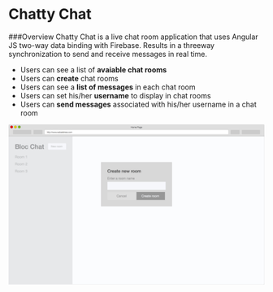 # Chatty Chat

###Overview
Chatty Chat is a live chat room application that uses Angular JS two-way data binding with Firebase. Results in a threeway synchronization to send and receive  messages in real time.


- Users can see a list of **avaiable chat rooms**
- Users can **create** chat rooms
- Users can see a **list of messages** in each chat room
- Users can set his/her **username** to display in chat rooms
- Users can **send messages** associated with his/her username in a chat room

![screenshot](./bloc-chat-new-room-modal.jpg)

